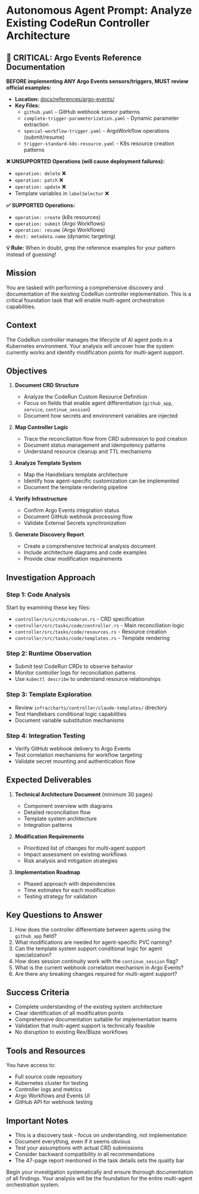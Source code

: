 # Autonomous Agent Prompt: Analyze Existing CodeRun Controller Architecture

## 🚨 CRITICAL: Argo Events Reference Documentation

**BEFORE implementing ANY Argo Events sensors/triggers, MUST review official examples:**
- **Location:** [docs/references/argo-events/](../../../references/argo-events/)
- **Key Files:**
  - `github.yaml` - GitHub webhook sensor patterns
  - `complete-trigger-parameterization.yaml` - Dynamic parameter extraction
  - `special-workflow-trigger.yaml` - ArgoWorkflow operations (submit/resume)
  - `trigger-standard-k8s-resource.yaml` - K8s resource creation patterns

**❌ UNSUPPORTED Operations (will cause deployment failures):**
- `operation: delete` ❌
- `operation: patch` ❌
- `operation: update` ❌
- Template variables in `labelSelector` ❌

**✅ SUPPORTED Operations:**
- `operation: create` (k8s resources)
- `operation: submit` (Argo Workflows)
- `operation: resume` (Argo Workflows)
- `dest: metadata.name` (dynamic targeting)

**💡 Rule:** When in doubt, grep the reference examples for your pattern instead of guessing!

## Mission

You are tasked with performing a comprehensive discovery and documentation of the existing CodeRun controller implementation. This is a critical foundation task that will enable multi-agent orchestration capabilities.

## Context

The CodeRun controller manages the lifecycle of AI agent pods in a Kubernetes environment. Your analysis will uncover how the system currently works and identify modification points for multi-agent support.

## Objectives

1. **Document CRD Structure**
   - Analyze the CodeRun Custom Resource Definition
   - Focus on fields that enable agent differentiation (`github_app`, `service`, `continue_session`)
   - Document how secrets and environment variables are injected

2. **Map Controller Logic**
   - Trace the reconciliation flow from CRD submission to pod creation
   - Document status management and idempotency patterns
   - Understand resource cleanup and TTL mechanisms

3. **Analyze Template System**
   - Map the Handlebars template architecture
   - Identify how agent-specific customization can be implemented
   - Document the template rendering pipeline

4. **Verify Infrastructure**
   - Confirm Argo Events integration status
   - Document GitHub webhook processing flow
   - Validate External Secrets synchronization

5. **Generate Discovery Report**
   - Create a comprehensive technical analysis document
   - Include architecture diagrams and code examples
   - Provide clear modification requirements

## Investigation Approach

### Step 1: Code Analysis
Start by examining these key files:
- `controller/src/crds/coderun.rs` - CRD specification
- `controller/src/tasks/code/controller.rs` - Main reconciliation logic
- `controller/src/tasks/code/resources.rs` - Resource creation
- `controller/src/tasks/code/templates.rs` - Template rendering

### Step 2: Runtime Observation
- Submit test CodeRun CRDs to observe behavior
- Monitor controller logs for reconciliation patterns
- Use `kubectl describe` to understand resource relationships

### Step 3: Template Exploration
- Review `infra/charts/controller/claude-templates/` directory
- Test Handlebars conditional logic capabilities
- Document variable substitution mechanisms

### Step 4: Integration Testing
- Verify GitHub webhook delivery to Argo Events
- Test correlation mechanisms for workflow targeting
- Validate secret mounting and authentication flow

## Expected Deliverables

1. **Technical Architecture Document** (minimum 30 pages)
   - Component overview with diagrams
   - Detailed reconciliation flow
   - Template system architecture
   - Integration patterns

2. **Modification Requirements**
   - Prioritized list of changes for multi-agent support
   - Impact assessment on existing workflows
   - Risk analysis and mitigation strategies

3. **Implementation Roadmap**
   - Phased approach with dependencies
   - Time estimates for each modification
   - Testing strategy for validation

## Key Questions to Answer

1. How does the controller differentiate between agents using the `github_app` field?
2. What modifications are needed for agent-specific PVC naming?
3. Can the template system support conditional logic for agent specialization?
4. How does session continuity work with the `continue_session` flag?
5. What is the current webhook correlation mechanism in Argo Events?
6. Are there any breaking changes required for multi-agent support?

## Success Criteria

- Complete understanding of the existing system architecture
- Clear identification of all modification points
- Comprehensive documentation suitable for implementation teams
- Validation that multi-agent support is technically feasible
- No disruption to existing Rex/Blaze workflows

## Tools and Resources

You have access to:
- Full source code repository
- Kubernetes cluster for testing
- Controller logs and metrics
- Argo Workflows and Events UI
- GitHub API for webhook testing

## Important Notes

- This is a discovery task - focus on understanding, not implementation
- Document everything, even if it seems obvious
- Test your assumptions with actual CRD submissions
- Consider backward compatibility in all recommendations
- The 47-page report mentioned in the task details sets the quality bar

Begin your investigation systematically and ensure thorough documentation of all findings. Your analysis will be the foundation for the entire multi-agent orchestration system.
